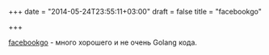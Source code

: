 +++
date = "2014-05-24T23:55:11+03:00"
draft = false
title = "facebookgo"

+++

<p><a href="https://github.com/facebookgo">facebookgo</a>&nbsp;- много хорошего и не очень Golang кода.</p>

